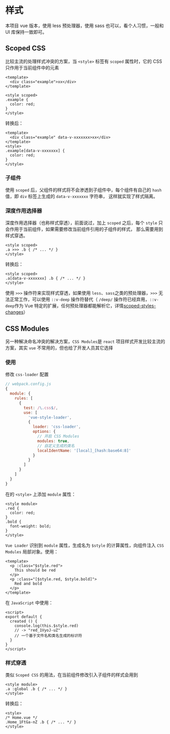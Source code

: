 # 样式
本项目 vue 版本，使用 less 预处理器，使用 sass 也可以，看个人习惯，一般和 UI 库保持一致即可。

## Scoped CSS
比较主流的处理样式冲突的方案，当 `<style>` 标签有 `scoped` 属性时，它的 CSS 只作用于当前组件中的元素
```vue
<template>
  <div class="example">xx</div>
</template>

<style scoped>
.example {
  color: red;
}
</style>
```
转换后：
```vue
<template>
  <div class="example" data-v-xxxxxxx>xx</div>
</template>
<style>
.example[data-v-xxxxxxx] {
  color: red;
}
</style>
```

### 子组件
使用 `scoped` 后，父组件的样式将不会渗透到子组件中，每个组件有自己的 `hash` 值，即 `div` 标签上生成的 `data-v-xxxxxxx` 字符串，
这样就实现了样式隔离。

### 深度作用选择器
深度作用选择器（也称样式穿透），前面说过，加上 `scoped` 之后，每个 `style` 只会作用于当前组件，如果需要修改当前组件引用的子组件的样式，
那么需要用到样式穿透。
```vue
<style scoped>
.a >>> .b { /* ... */ }
</style>
```
转换后：
```vue
<style scoped>
.a[data-v-xxxxxxx] .b { /* ... */ }
</style>
```
使用 `>>>` 操作符来实现样式穿透，如果使用 `less`、`sass`之类的预处理器，`>>>` 无法正常工作，可以使用 `::v-deep` 操作符替代（
`/deep/` 操作符已经弃用，`::v-deep`作为 Vue 特定的扩展，任何预处理器都能解析它，详情[scoped-styles-changes](https://github.com/vuejs/rfcs/blob/master/active-rfcs/0023-scoped-styles-changes.md)）

## CSS Modules
另一种解决命名冲突的解决方案，`CSS Modules`是 `react` 项目样式开发比较主流的方案，其实 `vue` 不常用的，但也给了开发人员其它选择

### 使用
修改 `css-loader` 配置

```javascript
// webpack.config.js
{
  module: {
    rules: [
      {
        test: /\.css$/,
        use: [
          'vue-style-loader',
          {
            loader: 'css-loader',
            options: {
              // 开启 CSS Modules
              modules: true,
              // 自定义生成的类名
              localIdentName: '[local]_[hash:base64:8]'
            }
          }
        ]
      }
    ]
  }
}
```

在的 `<style>` 上添加 `module` 属性：

```vue
<style module>
.red {
  color: red;
}
.bold {
  font-weight: bold;
}
</style>
```

`Vue Loader` 识别到 `module` 属性，生成名为 `$style` 的计算属性，向组件注入 `CSS Modules` 局部对象。使用：

```vue
<template>
  <p :class="$style.red">
    This should be red
  </p>
  <p :class="[$style.red, $style.bold]">
    Red and bold
  </p>
</template>
```

在 `JavaScript` 中使用：

```vue
<script>
export default {
  created () {
    console.log(this.$style.red)
    // -> "red_1VyoJ-uZ"
    // 一个基于文件名和类名生成的标识符
  }
}
</script>
```

### 样式穿透
类似 `Scoped CSS` 的用法，在当前组件修改引入子组件的样式会用到
```vue
<style module>
.a :global .b { /* ... */ }
</style>
```
转换后：
```vue
<style>
/* Home.vue */
.Home_1FtGa-nZ .b { /* ... */ }
</style>
```